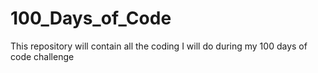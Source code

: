 # 100_Days_of_Code
This repository will contain all the coding I will do during my 100 days of code challenge
